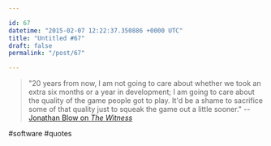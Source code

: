 ```yaml
---

id: 67
datetime: "2015-02-07 12:22:37.350886 +0000 UTC"
title: "Untitled #67"
draft: false
permalink: "/post/67"

---
```


 > "20 years from now, I am not going to care about whether we took an extra six months or a year in development; I am going to care about the quality of the game people got to play. It'd be a shame to sacrifice some of that quality just to squeak the game out a little sooner." -- [Jonathan Blow on _The Witness_](http://www.engadget.com/2015/02/06/the-witness-money/)

#software #quotes
